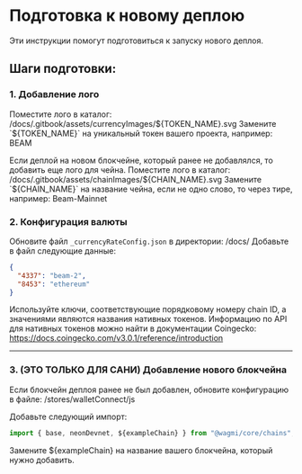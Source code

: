 # Подготовка к новому деплою

Эти инструкции помогут подготовиться к запуску нового деплоя.

## Шаги подготовки:

### 1. Добавление лого
Поместите лого в каталог: /docs/.gitbook/assets/currencyImages/${TOKEN_NAME}.svg
Замените `${TOKEN_NAME}` на уникальный токен вашего проекта, например: BEAM

Если деплой на новом блокчейне, который ранее не добавлялся, то добавить еще лого для чейна.
Поместите лого в каталог: /docs/.gitbook/assets/chainImages/${CHAIN_NAME}.svg
Замените `${CHAIN_NAME}` на название чейна, если не одно слово, то через тире, например: Beam-Mainnet

### 2. Конфигурация валюты
Обновите файл `_currencyRateConfig.json` в директории: /docs/
Добавьте в файл следующие данные:
```json
{
  "4337": "beam-2",
  "8453": "ethereum"
}
```
Используйте ключи, соответствующие порядковому номеру chain ID, а значениями являются названия нативных токенов. Информацию по API для нативных токенов можно найти в документации Coingecko: https://docs.coingecko.com/v3.0.1/reference/introduction

____________________________________________________________
### 3. (ЭТО ТОЛЬКО ДЛЯ САНИ) Добавление нового блокчейна
Если блокчейн деплоя ранее не был добавлен, обновите конфигурацию в файле: /stores/walletConnect/js

Добавьте следующий импорт: 
```js
import { base, neonDevnet, ${exampleChain} } from "@wagmi/core/chains";
```

Замените ${exampleChain} на название вашего блокчейна, который нужно добавить.





